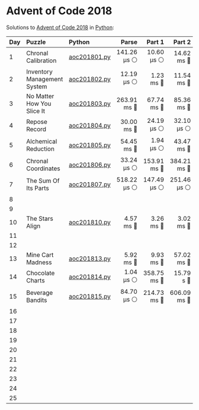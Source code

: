 # Advent of Code 2018

Solutions to [Advent of Code 2018](https://adventofcode.com/2018/) in [Python](https://www.python.org/):

| Day  | Puzzle                      | Python                                                      |       Parse |      Part 1 |      Part 2 |       Total |
| :--- | :-------------------------- | :---------------------------------------------------------- | ----------: | ----------: | ----------: | ----------: |
| 1    | Chronal Calibration         | [aoc201801.py](01_chronal_calibration/aoc201801.py)         | 141.26 μs ⚪️ |  10.60 μs ⚪️ |  14.62 ms 🔵 |  14.77 ms 🔵 |
| 2    | Inventory Management System | [aoc201802.py](02_inventory_management_system/aoc201802.py) |  12.19 μs ⚪️ |   1.23 ms 🔵 |  11.54 ms 🔵 |  12.79 ms 🔵 |
| 3    | No Matter How You Slice It  | [aoc201803.py](03_no_matter_how_you_slice_it/aoc201803.py)  | 263.91 ms 🔵 |  67.74 ms 🔵 |  85.36 ms 🔵 | 417.01 ms 🔵 |
| 4    | Repose Record               | [aoc201804.py](04_repose_record/aoc201804.py)               |  30.00 ms 🔵 |  24.19 μs ⚪️ |  32.10 μs ⚪️ |  30.06 ms 🔵 |
| 5    | Alchemical Reduction        | [aoc201805.py](05_alchemical_reduction/aoc201805.py)        |  54.45 ms 🔵 |   1.94 μs ⚪️ |  43.47 ms 🔵 |  97.93 ms 🔵 |
| 6    | Chronal Coordinates         | [aoc201806.py](06_chronal_coordinates/aoc201806.py)         |  33.24 μs ⚪️ | 153.91 ms 🔵 | 384.21 ms 🔵 | 538.15 ms 🔵 |
| 7    | The Sum Of Its Parts        | [aoc201807.py](07_the_sum_of_its_parts/aoc201807.py)        | 518.22 μs ⚪️ | 147.49 μs ⚪️ | 251.46 μs ⚪️ | 917.17 μs ⚪️ |
| 8    |                             |                                                             |             |             |             |             |
| 9    |                             |                                                             |             |             |             |             |
| 10   | The Stars Align             | [aoc201810.py](10_the_stars_align/aoc201810.py)             |   4.57 ms 🔵 |   3.26 ms 🔵 |   3.02 ms 🔵 |  10.86 ms 🔵 |
| 11   |                             |                                                             |             |             |             |             |
| 12   |                             |                                                             |             |             |             |             |
| 13   | Mine Cart Madness           | [aoc201813.py](13_mine_cart_madness/aoc201813.py)           |   5.92 ms 🔵 |   9.93 ms 🔵 |  57.02 ms 🔵 |  72.87 ms 🔵 |
| 14   | Chocolate Charts            | [aoc201814.py](14_chocolate_charts/aoc201814.py)            |   1.04 μs ⚪️ | 358.75 ms 🔵 |   15.79 s 🔴 |   16.15 s 🔴 |
| 15   | Beverage Bandits            | [aoc201815.py](15_beverage_bandits/aoc201815.py)            |  84.70 μs ⚪️ | 214.73 ms 🔵 | 606.09 ms 🔵 | 820.90 ms 🔵 |
| 16   |                             |                                                             |             |             |             |             |
| 17   |                             |                                                             |             |             |             |             |
| 18   |                             |                                                             |             |             |             |             |
| 19   |                             |                                                             |             |             |             |             |
| 20   |                             |                                                             |             |             |             |             |
| 21   |                             |                                                             |             |             |             |             |
| 22   |                             |                                                             |             |             |             |             |
| 23   |                             |                                                             |             |             |             |             |
| 24   |                             |                                                             |             |             |             |             |
| 25   |                             |                                                             |             |             |             |             |
